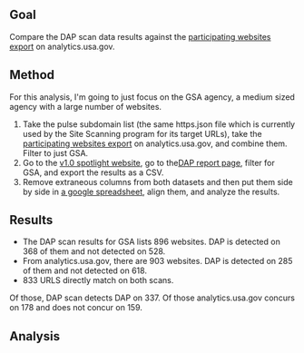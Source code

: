 

## Goal 

Compare the DAP scan data results against the [participating websites export](https://analytics.usa.gov/data/live/sites.csv) on analytics.usa.gov.  

## Method

For this analysis, I'm going to just focus on the GSA agency, a medium sized agency with a large number of websites.  

1. Take the pulse subdomain list (the same https.json file which is currently used by the Site Scanning program for its target URLs), take the [participating websites export](https://analytics.usa.gov/data/live/sites.csv) on analytics.usa.gov, and combine them.    Filter to just GSA.  
2. Go to the [v1.0 spotlight website](https://spotlight.app.cloud.gov/), go to the[DAP report page](https://spotlight.app.cloud.gov/search200/dap/), filter for GSA, and export the results as a CSV.  
3. Remove extraneous columns from both datasets and then put them side by side in [a google spreadsheet](https://docs.google.com/spreadsheets/d/1fjQ5J-Hp9bvfxz9zNqlKoOZEmSad2-S5kUrpp55dfWs/edit#gid=1643437513), align them, and analyze the results.  

## Results  

* The DAP scan results for GSA lists 896 websites. DAP is detected on 368 of them and not detected on 528.
* From analytics.usa.gov, there are 903 websites.  DAP is detected on 285 of them and not detected on 618.  
* 833 URLS directly match on both scans.  


Of those, DAP scan detects DAP on 337.  Of those analytics.usa.gov concurs on 178 and does not concur on 159.  


## Analysis

